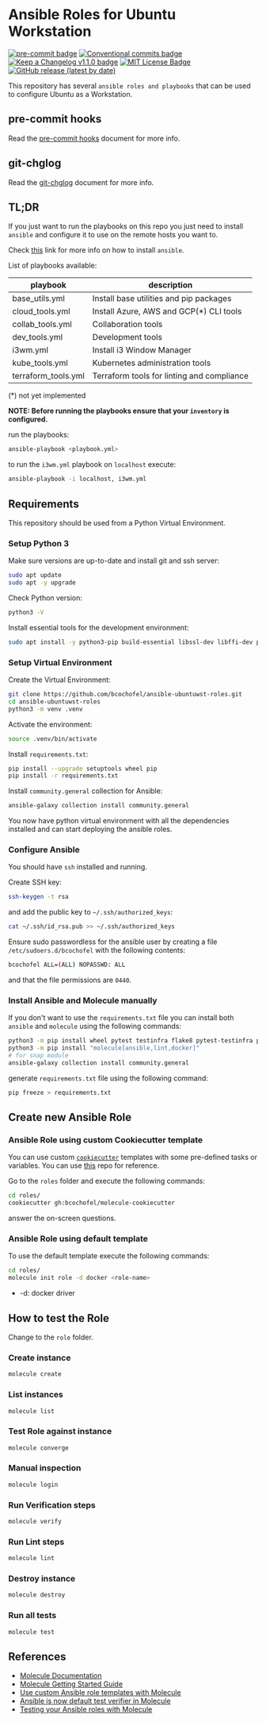 # Ansible Roles for Ubuntu Workstation

[![pre-commit badge][pre-commit-badge]][pre-commit] [![Conventional commits badge][conventional-commits-badge]][conventional-commits] [![Keep a Changelog v1.1.0 badge][keep-a-changelog-badge]][keep-a-changelog] [![MIT License Badge][license-badge]][license]
[![GitHub release (latest by date)][gh-release-badge]][changelog]

This repository has several `ansible roles and playbooks` that can be used to configure Ubuntu as a Workstation.

## pre-commit hooks

Read the [pre-commit hooks](docs/pre-commit-hooks.md) document for more info.

## git-chglog

Read the [git-chglog](docs/git-chlog.md) document for more info.

## TL;DR

If you just want to run the playbooks on this repo you just need to install `ansible` and configure it to use
on the remote hosts you want to.

Check [this](https://docs.ansible.com/ansible/latest/installation_guide/intro_installation.html) link for more info on how
to install `ansible`.

List of playbooks available:

| playbook            | description                                |
| ------------------- | ------------------------------------------ |
| base_utils.yml      | Install base utilities and pip packages    |
| cloud_tools.yml     | Install Azure, AWS and GCP(*) CLI tools    |
| collab_tools.yml    | Collaboration tools                        |
| dev_tools.yml       | Development tools                          |
| i3wm.yml            | Install i3 Window Manager                  |
| kube_tools.yml      | Kubernetes administration tools            |
| terraform_tools.yml | Terraform tools for linting and compliance |

(*) not yet implemented

**NOTE: Before running the playbooks ensure that your `inventory` is configured.**

run the playbooks:

```bash
ansible-playbook <playbook.yml>
```

to run the `i3wm.yml` playbook on `localhost` execute:

```bash
ansible-playbook -i localhost, i3wm.yml
```

## Requirements

This repository should be used from a Python Virtual Environment.

### Setup Python 3

Make sure versions are up-to-date and install git and ssh server:

```bash
sudo apt update
sudo apt -y upgrade
```

Check Python version:

```bash
python3 -V
```

Install essential tools for the development environment:

```bash
sudo apt install -y python3-pip build-essential libssl-dev libffi-dev python3-dev python3-venv git ssh
```

### Setup Virtual Environment

Create the Virtual Environment:

```bash
git clone https://github.com/bcochofel/ansible-ubuntuwst-roles.git
cd ansible-ubuntuwst-roles
python3 -m venv .venv
```

Activate the environment:

```bash
source .venv/bin/activate
```

Install `requirements.txt`:

```bash
pip install --upgrade setuptools wheel pip
pip install -r requirements.txt
```

Install `community.general` collection for Ansible:

```bash
ansible-galaxy collection install community.general
```

You now have python virtual environment with all the dependencies installed and can start deploying the ansible roles.

### Configure Ansible

You should have `ssh` installed and running.

Create SSH key:

```bash
ssh-keygen -t rsa
```

and add the public key to `~/.ssh/authorized_keys`:

```bash
cat ~/.ssh/id_rsa.pub >> ~/.ssh/authorized_keys
```

Ensure sudo passwordless for the ansible user by creating a file
`/etc/sudoers.d/bcochofel` with the following contents:

```bash
bcochofel ALL=(ALL) NOPASSWD: ALL
```

and that the file permissions are `0440`.

### Install Ansible and Molecule manually

If you don't want to use the `requirements.txt` file you can install both `ansible` and `molecule` using the following commands:

```bash
python3 -m pip install wheel pytest testinfra flake8 pytest-testinfra pytest-flake8 cookiecutter
python3 -m pip install "molecule[ansible,lint,docker]"
# for snap module
ansible-galaxy collection install community.general
```

generate `requirements.txt` file using the following command:

```bash
pip freeze > requirements.txt
```

## Create new Ansible Role

### Ansible Role using custom Cookiecutter template

You can use custom [`cookiecutter`](https://github.com/cookiecutter/cookiecutter) templates with some pre-defined tasks or variables.
You can use [this](https://github.com/bcochofel/molecule-cookiecutter) repo for reference.

Go to the `roles` folder and execute the following commands:

```bash
cd roles/
cookiecutter gh:bcochofel/molecule-cookiecutter
```

answer the on-screen questions.

### Ansible Role using default template

To use the default template execute the following commands:

```bash
cd roles/
molecule init role -d docker <role-name>
```

* -d: docker driver

## How to test the Role

Change to the `role` folder.

### Create instance

```bash
molecule create
```

### List instances

```bash
molecule list
```

### Test Role against instance

```bash
molecule converge
```

### Manual inspection

```bash
molecule login
```

### Run Verification steps

```bash
molecule verify
```

### Run Lint steps

```bash
molecule lint
```

### Destroy instance

```bash
molecule destroy
```

### Run all tests

```bash
molecule test
```

## References

* [Molecule Documentation](https://molecule.readthedocs.io/en/latest/index.html)
* [Molecule Getting Started Guide](https://molecule.readthedocs.io/en/latest/getting-started.html)
* [Use custom Ansible role templates with Molecule](https://megamorf.gitlab.io/2018/12/18/use-custom-role-templates-with-molecule/)
* [Ansible is now default test verifier in Molecule](https://loncar.net/posts/ansible-is-now-default-test-verifier-in-molecule/)
* [Testing your Ansible roles with Molecule](https://www.jeffgeerling.com/blog/2018/testing-your-ansible-roles-molecule)

[pre-commit]: https://github.com/pre-commit/pre-commit
[pre-commit-badge]: https://img.shields.io/badge/pre--commit-enabled-brightgreen?logo=pre-commit&logoColor=white
[conventional-commits-badge]: https://img.shields.io/badge/Conventional%20Commits-1.0.0-green.svg
[conventional-commits]: https://conventionalcommits.org
[keep-a-changelog-badge]: https://img.shields.io/badge/changelog-Keep%20a%20Changelog%20v1.1.0-%23E05735
[keep-a-changelog]: https://keepachangelog.com/en/1.0.0/
[license]: ./LICENSE
[license-badge]: https://img.shields.io/badge/license-MIT-green.svg
[gh-release-badge]: https://img.shields.io/github/v/release/bcochofel/ansible-ubuntuwst-roles?color=green
[changelog]: ./CHANGELOG.md
